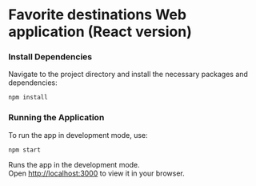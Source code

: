 # Favorite destinations Web application (React version)

### Install Dependencies

Navigate to the project directory and install the necessary packages and dependencies:

`npm install`

### Running the Application

To run the app in development mode, use:

`npm start`

Runs the app in the development mode.\
Open [http://localhost:3000](http://localhost:3000) to view it in your browser.
